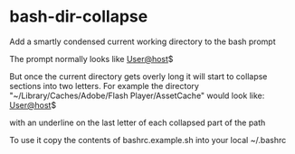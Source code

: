 # bash-dir-collapse
Add a smartly condensed current working directory to the bash prompt

The prompt normally looks like [User@host](~/foo)$

But once the current directory gets overly long it will start to collapse sections into two letters.
For example the directory "~/Library/Caches/Adobe/Flash Player/AssetCache" would look like:
[User@host](~/Li/Ca/Ad/Fl/AssetCache)$

with an underline on the last letter of each collapsed part of the path

To use it copy the contents of bashrc.example.sh into your local ~/.bashrc
